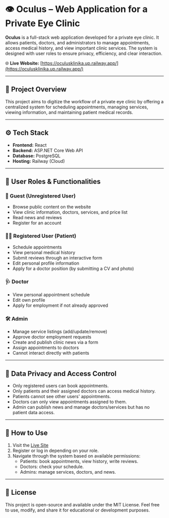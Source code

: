 # 👁️ Oculus – Web Application for a Private Eye Clinic

**Oculus** is a full-stack web application developed for a private eye clinic. It allows patients, doctors, and administrators to manage appointments, access medical history, and view important clinic services. The system is designed with user roles to ensure privacy, efficiency, and clear interaction.

🌐 **Live Website:** [https://oculusklinika.up.railway.app/](https://oculusklinika.up.railway.app/)

---

## 📌 Project Overview

This project aims to digitize the workflow of a private eye clinic by offering a centralized system for scheduling appointments, managing services, viewing information, and maintaining patient medical records.

---

## ⚙️ Tech Stack

- **Frontend:** React
- **Backend:** ASP.NET Core Web API
- **Database:** PostgreSQL
- **Hosting:** Railway (Cloud)

---

## 🔑 User Roles & Functionalities

### 👤 Guest (Unregistered User)
- Browse public content on the website
- View clinic information, doctors, services, and price list
- Read news and reviews
- Register for an account

### 👨‍⚕️ Registered User (Patient)
- Schedule appointments
- View personal medical history
- Submit reviews through an interactive form
- Edit personal profile information
- Apply for a doctor position (by submitting a CV and photo)

### 🩺 Doctor
- View personal appointment schedule
- Edit own profile
- Apply for employment if not already approved

### 🛠️ Admin
- Manage service listings (add/update/remove)
- Approve doctor employment requests
- Create and publish clinic news via a form
- Assign appointments to doctors
- Cannot interact directly with patients

---

## 🔐 Data Privacy and Access Control

- Only registered users can book appointments.
- Only patients and their assigned doctors can access medical history.
- Patients cannot see other users' appointments.
- Doctors can only view appointments assigned to them.
- Admin can publish news and manage doctors/services but has no patient data access.

---

## 🧪 How to Use

1. Visit the [Live Site](https://oculusklinika.up.railway.app/)
2. Register or log in depending on your role.
3. Navigate through the system based on available permissions:
   - Patients: book appointments, view history, write reviews.
   - Doctors: check your schedule.
   - Admins: manage services, doctors, and news.

---

## 📄 License

This project is open-source and available under the MIT License. Feel free to use, modify, and share it for educational or development purposes.
